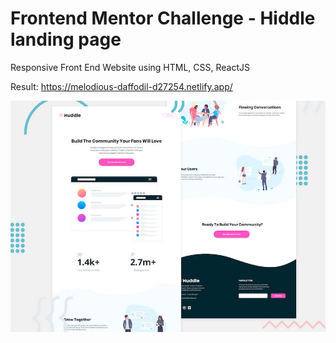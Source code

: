 # Frontend Mentor Challenge - Hiddle landing page
Responsive Front End Website using HTML, CSS, ReactJS

Result: https://melodious-daffodil-d27254.netlify.app/ 

![Design preview for the Insure landing page coding challenge](./design/desktop-preview.jpg)
